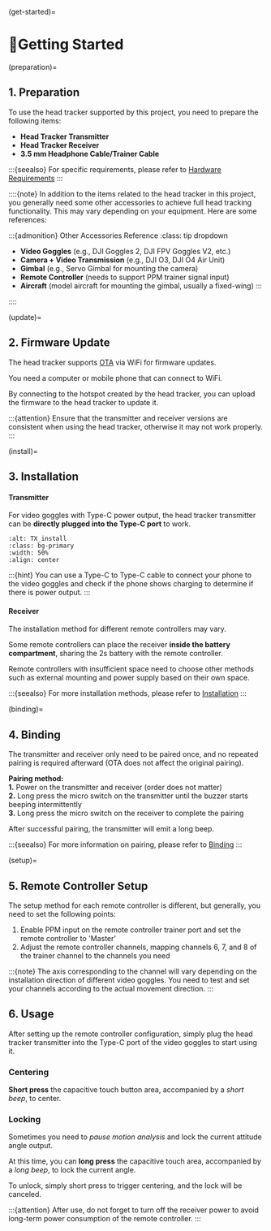 (get-started)=
# 🚀Getting Started

(preparation)=
## 1. Preparation

To use the head tracker supported by this project, you need to prepare the following items:

- **Head Tracker Transmitter**
- **Head Tracker Receiver**
- **3.5 mm Headphone Cable/Trainer Cable**

:::{seealso}
For specific requirements, please refer to [Hardware Requirements](getting-started/hardware-required.md)
:::

::::{note}
In addition to the items related to the head tracker in this project, you generally need some other accessories to achieve full head tracking functionality. This may vary depending on your equipment. Here are some references:

:::{admonition} Other Accessories Reference
:class: tip dropdown
- **Video Goggles** (e.g., DJI Goggles 2, DJI FPV Goggles V2, etc.)
- **Camera + Video Transmission** (e.g., DJI O3, DJI O4 Air Unit)
- **Gimbal** (e.g., Servo Gimbal for mounting the camera)
- **Remote Controller** (needs to support PPM trainer signal input)
- **Aircraft** (model aircraft for mounting the gimbal, usually a fixed-wing)
:::

::::


(update)=
## 2. Firmware Update

The head tracker supports [OTA](getting-started/flashing-firmware.md#ota) via WiFi for firmware updates.

You need a computer or mobile phone that can connect to WiFi.

By connecting to the hotspot created by the head tracker, you can upload the firmware to the head tracker to update it.

:::{attention}
Ensure that the transmitter and receiver versions are consistent when using the head tracker, otherwise it may not work properly.
:::


(install)=
## 3. Installation

#### Transmitter

For video goggles with Type-C power output, the head tracker transmitter can be **directly plugged into the Type-C port** to work.

```{image} _static/TX_install.jpg
:alt: TX_install
:class: bg-primary
:width: 50%
:align: center
```
:::{hint}
You can use a Type-C to Type-C cable to connect your phone to the video goggles and check if the phone shows charging to determine if there is power output.
:::

#### Receiver

The installation method for different remote controllers may vary.

Some remote controllers can place the receiver **inside the battery compartment**, sharing the 2s battery with the remote controller.  

Remote controllers with insufficient space need to choose other methods such as external mounting and power supply based on their own space.

:::{seealso}
For more installation methods, please refer to [Installation](getting-started/installing.md)
:::


(binding)=
## 4. Binding

The transmitter and receiver only need to be paired once, and no repeated pairing is required afterward (OTA does not affect the original pairing).

**Pairing method:**  
**1.** Power on the transmitter and receiver (order does not matter)  
**2.** Long press the micro switch on the transmitter until the buzzer starts beeping intermittently  
**3.** Long press the micro switch on the receiver to complete the pairing  

After successful pairing, the transmitter will emit a long beep.

:::{seealso}
For more information on pairing, please refer to [Binding](getting-started/binding.md)
:::

(setup)=
## 5. Remote Controller Setup

The setup method for each remote controller is different, but generally, you need to set the following points:
1. Enable PPM input on the remote controller trainer port and set the remote controller to 'Master'
2. Adjust the remote controller channels, mapping channels 6, 7, and 8 of the trainer channel to the channels you need

:::{note}
The axis corresponding to the channel will vary depending on the installation direction of different video goggles. You need to test and set your channels according to the actual movement direction.
:::

## 6. Usage

After setting up the remote controller configuration, simply plug the head tracker transmitter into the Type-C port of the video goggles to start using it.

### Centering
**Short press** the capacitive touch button area, accompanied by a *short beep*, to center.

### Locking
Sometimes you need to *pause motion analysis* and lock the current attitude angle output.  

At this time, you can **long press** the capacitive touch area, accompanied by a *long beep*, to lock the current angle.

To unlock, simply short press to trigger centering, and the lock will be canceled.

:::{attention}
After use, do not forget to turn off the receiver power to avoid long-term power consumption of the remote controller.
:::

